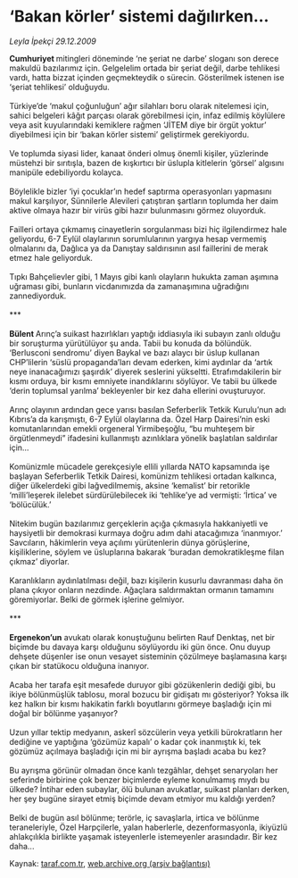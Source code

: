 # ‘Bakan körler’ sistemi dağılırken...

*Leyla İpekçi 29.12.2009*

<div class="yazi"><b>Cumhuriyet </b>mitingleri döneminde ‘ne şeriat ne darbe’ sloganı son derece makuldü bazılarımız için. Gelgelelim ortada bir şeriat değil, darbe tehlikesi vardı, hatta bizzat içinden geçmekteydik o sürecin. Gösterilmek istenen ise ‘şeriat tehlikesi’ olduğuydu. <br/><br/>Türkiye’de ‘makul çoğunluğun’ ağır silahları boru olarak nitelemesi için, sahici belgeleri kâğıt parçası olarak görebilmesi için, infaz edilmiş köylülere veya asit kuyularındaki kemiklere rağmen ‘JİTEM diye bir örgüt yoktur’ diyebilmesi için bir ‘bakan körler sistemi’ geliştirmek gerekiyordu. <br/><br/>Ve toplumda siyasi lider, kanaat önderi olmuş önemli kişiler, yüzlerinde müstehzi bir sırıtışla, bazen de kışkırtıcı bir üslupla kitlelerin ‘görsel’ algısını manipüle edebiliyordu kolayca. <br/><br/>Böylelikle bizler ‘iyi çocuklar’ın hedef saptırma operasyonları yapmasını makul karşılıyor, Sünnilerle Alevileri çatıştıran şartların toplumda her daim aktive olmaya hazır bir virüs gibi hazır bulunmasını görmez oluyorduk. <br/><br/>Failleri ortaya çıkmamış cinayetlerin sorgulanması bizi hiç ilgilendirmez hale geliyordu, 6-7 Eylül olaylarının sorumlularının yargıya hesap vermemiş olmalarını da, Dağlıca ya da Danıştay saldırısının asıl faillerini de merak etmez hale geliyorduk. <br/><br/>Tıpkı Bahçelievler gibi, 1 Mayıs gibi kanlı olayların hukukta zaman aşımına uğraması gibi, bunların vicdanımızda da zamanaşımına uğradığını zannediyorduk. <br/><br/>***<b> <br/><br/>Bülent </b>Arınç’a suikast hazırlıkları yaptığı iddiasıyla iki subayın zanlı olduğu bir soruşturma yürütülüyor şu anda. Tabii bu konuda da bölündük. ‘Berlusconi sendromu’ diyen Baykal ve bazı alaycı bir üslup kullanan CHP’lilerin ‘süslü propaganda’ları devam ederken, kimi aydınlar da ‘artık neye inanacağımızı şaşırdık’ diyerek seslerini yükseltti. Etrafımdakilerin bir kısmı orduya, bir kısmı emniyete inandıklarını söylüyor. Ve tabii bu ülkede ‘derin toplumsal yarılma’ bekleyenler bir kez daha ellerini ovuşturuyor. <br/><br/>Arınç olayının ardından gece yarısı basılan Seferberlik Tetkik Kurulu’nun adı Kıbrıs’a da karışmıştı, 6-7 Eylül olaylarına da. Özel Harp Dairesi’nin eski komutanlarından emekli orgeneral Yirmibeşoğlu, “bu muhteşem bir örgütlenmeydi” ifadesini kullanmıştı azınlıklara yönelik başlatılan saldırılar için... <br/><br/>Komünizmle mücadele gerekçesiyle ellili yıllarda NATO kapsamında işe başlayan Seferberlik Tetkik Dairesi, komünizm tehlikesi ortadan kalkınca, diğer ülkelerdeki gibi lağvedilmemiş, aksine ‘kemalist’ bir retorikle ‘milli’leşerek ilelebet sürdürülebilecek iki ‘tehlike’ye ad vermişti: ‘İrtica’ ve ‘bölücülük.’ <br/><br/>Nitekim bugün bazılarımız gerçeklerin açığa çıkmasıyla hakkaniyetli ve haysiyetli bir demokrasi kurmaya doğru adım dahi atacağımıza ‘inanmıyor.’ Savcıların, hâkimlerin veya açılımı yürütenlerin dünya görüşlerine, kişiliklerine, söylem ve üsluplarına bakarak ‘buradan demokratikleşme filan çıkmaz’ diyorlar. <br/><br/>Karanlıkların aydınlatılması değil, bazı kişilerin kusurlu davranması daha ön plana çıkıyor onların nezdinde. Ağaçlara saldırmaktan ormanın tamamını göremiyorlar. Belki de görmek işlerine gelmiyor. <br/><br/>***<b> <br/><br/>Ergenekon’un</b> avukatı olarak konuştuğunu belirten Rauf Denktaş, net bir biçimde bu davaya karşı olduğunu söylüyordu iki gün önce. Onu duyup dehşete düşenler ise onun vesayet sisteminin çözülmeye başlamasına karşı çıkan bir statükocu olduğuna inanıyor. <br/><br/>Acaba her tarafa eşit mesafede duruyor gibi gözükenlerin dediği gibi, bu ikiye bölünmüşlük tablosu, moral bozucu bir gidişatı mı gösteriyor? Yoksa ilk kez halkın bir kısmı hakikatin farklı boyutlarını görmeye başladığı için mi doğal bir bölünme yaşanıyor? <br/><br/>Uzun yıllar tektip medyanın, askerî sözcülerin veya yetkili bürokratların her dediğine ve yaptığına ‘gözümüz kapalı’ o kadar çok inanmıştık ki, tek gözümüz açılmaya başladığı için mi bir ayrışma başladı acaba bu kez? <br/><br/>Bu ayrışma görünür olmadan önce kanlı tezgâhlar, dehşet senaryoları her seferinde birbirine çok benzer biçimlerde eyleme konulmamış mıydı bu ülkede? İntihar eden subaylar, ölü bulunan avukatlar, suikast planları derken, her şey bugüne sirayet etmiş biçimde devam etmiyor mu kaldığı yerden? <br/><br/>Belki de bugün asıl bölünme; terörle, iç savaşlarla, irtica ve bölünme teraneleriyle, Özel Harpçilerle, yalan haberlerle, dezenformasyonla, ikiyüzlü ahlakçılıkla birlikte yaşamak isteyenlerle istemeyenler arasındadır. Bir kez daha...
              </div>

Kaynak: [taraf.com.tr](http://taraf.com.tr:80/makale/9262.htm), [web.archive.org (arşiv bağlantısı)](http://web.archive.org/web/20100308223447/http://taraf.com.tr:80/makale/9262.htm)
